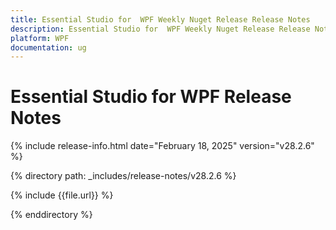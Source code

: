 ```yaml
---
title: Essential Studio for  WPF Weekly Nuget Release Release Notes  
description: Essential Studio for  WPF Weekly Nuget Release Release Notes  
platform: WPF
documentation: ug
---
```


# Essential Studio for  WPF  Release Notes  

{% include release-info.html date="February 18, 2025"  version="v28.2.6" %} 

{% directory path: _includes/release-notes/v28.2.6 %}

{% include {{file.url}} %}

{% enddirectory %}